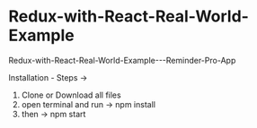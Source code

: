 # Redux-with-React-Real-World-Example

Redux-with-React-Real-World-Example---Reminder-Pro-App

Installation - Steps ->
  1. Clone or Download all files
  2. open terminal and run -> npm install
  3. then -> npm start
